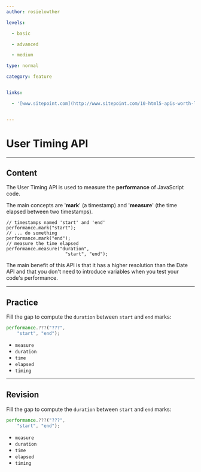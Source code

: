 ```yaml
---
author: rosielowther

levels:

  - basic

  - advanced

  - medium

type: normal

category: feature


links:

  - '[www.sitepoint.com](http://www.sitepoint.com/10-html5-apis-worth-looking/){website}'


---
```


# User Timing API

---
## Content

The User Timing API is used to measure the **performance** of JavaScript code. 

The main concepts are '**mark**' (a timestamp) and '**measure**' (the time elapsed between two timestamps).

```
// timestamps named 'start' and 'end'
performance.mark("start");
// ... do something
performance.mark("end");
// measure the time elapsed
performance.measure("duration", 
                      "start", "end");
```
The main benefit of this API is that it has a higher resolution than the Date API and that you don't need to introduce variables when you test your code's performance.

---
## Practice

Fill the gap to compute the `duration` between `start` and `end` marks:
```javascript
performance.???("???", 
    "start", "end");

```

* `measure`
* `duration`
* `time`
* `elapsed`
* `timing`

---
## Revision

Fill the gap to compute the `duration` between `start` and `end` marks:
```javascript
performance.???("???", 
    "start", "end");

```

* `measure`
* `duration`
* `time`
* `elapsed`
* `timing`

 
